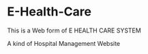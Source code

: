 # E-Health-Care

This is a Web form of E HEALTH CARE SYSTEM 

A kind of Hospital Management Website
